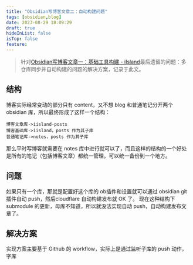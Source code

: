 ```yaml
---
title: "Obsidian写博客文章二：自动构建问题"
tags: [obsidian,blog]
date: 2023-08-29 18:09:29
draft: true
hideInList: false
isTop: false
feature:
---
```


> 针对[Obsidian写博客文章一：基础工具构建 - iIsland](https://iisland.pages.dev/posts/obsidian-write-blog-1/)最后遗留的问题：多仓库同步并自动构建的问题的解决方案，记录于此文。

## 结构
博客实际经常变动的部分只有 content，又不想 blog 和普通笔记分开两个obsidian 库，所以最终形成了这样一个结构：

	博客文章库->iisland-posts
	博客基础库->iisland，posts 作为其子库
	普通笔记库->notes，posts 作为其子库

那么平时写博客就需要在 notes 库中进行就可以了，而且这样的结构的一个好处是所有的笔记（包括博客文章）都统一管理，可以统一备份到一个地方。

## 问题
如果只有一个库，那就是配置好这个库的 ob插件和设置就可以通过 obsidian git 插件自动 push，然后cloudflare 自动构建发布就 OK 了。
现在这种结构下 submodule 的更新，母库不知道，所以就没法实现自动 push，自动构建发布文章了。

## 解决方案
实现方案主要基于 Github 的 workflow，实际上是通过监听子库的 push 动作，字库